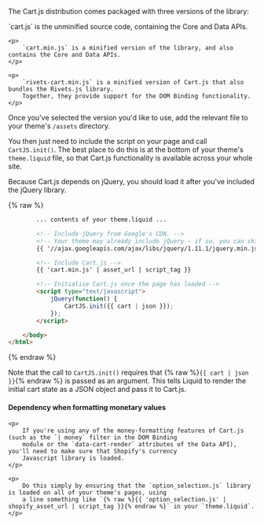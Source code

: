 The Cart.js distribution comes packaged with three versions of the library:

<div class="callout callout-success">
    <p>
        `cart.js` is the unminified source code, containing the Core and Data APIs.
    </p>

    <p>
        `cart.min.js` is a minified version of the library, and also contains the Core and Data APIs.
    </p>

    <p>
        `rivets-cart.min.js` is a minified version of Cart.js that also bundles the Rivets.js library.
        Together, they provide support for the DOM Binding functionality.
    </p>
</div>

Once you've selected the version you'd like to use, add the relevant file to your theme's `/assets` directory.

You then just need to include the script on your page and call `CartJS.init()`.
The best place to do this is at the bottom of your theme's `theme.liquid` file, so that Cart.js functionality is available across your whole site.

Because Cart.js depends on jQuery, you should load it after you've included the jQuery library.

{% raw %}
```html
        ... contents of your theme.liquid ...

        <!-- Include jQuery from Google's CDN. -->
        <!-- Your theme may already include jQuery - if so, you can skip this line. -->
        {{ '//ajax.googleapis.com/ajax/libs/jquery/1.11.1/jquery.min.js' | script_tag }}

        <!-- Include Cart.js -->
        {{ 'cart.min.js' | asset_url | script_tag }}

        <!-- Initialise Cart.js once the page has loaded -->
        <script type="text/javascript">
            jQuery(function() {
                CartJS.init({{ cart | json }});
            });
        </script>

    </body>
</html>
```
{% endraw %}

Note that the call to `CartJS.init()` requires that {% raw %}`{{ cart | json }}`{% endraw %} is passed as an argument.
This tells Liquid to render the initial cart state as a JSON object and pass it to Cart.js.

<div class="callout callout-warning">
    <h4>Dependency when formatting monetary values</h4>

    <p>
        If you're using any of the money-formatting features of Cart.js (such as the `| money` filter in the DOM Binding
        module or the `data-cart-render` attributes of the Data API), you'll need to make sure that Shopify's currency
        Javascript library is loaded.
    </p>
    
    <p>
        Do this simply by ensuring that the `option_selection.js` library is loaded on all of your theme's pages, using
        a line something like `{% raw %}{{ 'option_selection.js' | shopify_asset_url | script_tag }}{% endraw %}` in your `theme.liquid`.
    </p>
</div>
